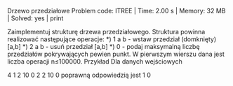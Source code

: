 Drzewo przedziałowe
Problem code: ITREE | Time: 2.00 s | Memory: 32 MB | Solved: yes | print

Zaimplementuj strukturę drzewa przedziałowego. 
Struktura powinna realizować następujące operacje:
 *)  1 a b - wstaw przedział (domknięty) [a,b]
 *)  2 a b - usuń przedział [a,b]
 *)  0     - podaj maksymalną liczbę przedziałów pokrywających pewien punkt.
W pierwszym wierszu dana jest liczba operacji n≤100000.
Przykład
Dla danych wejściowych

4
1 2 10
0
2 2 10
0
poprawną odpowiedzią jest
1
0
